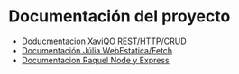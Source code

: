 # Documentación del proyecto

- [Doducmentacion XaviQO REST/HTTP/CRUD](https://github.com/xaviqo/wenas_nodejs/blob/master/documentacion/doc_xaviqo_rest.md)
- [Documentación Júlia WebEstatica/Fetch](https://github.com/xaviqo/wenas_nodejs/blob/master/documentacion/Fetch_julia.md)
- [Documentacion Raquel Node y Express](https://github.com/xaviqo/wenas_nodejs/blob/master/documentacion/NodeExpress.md)

